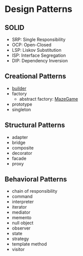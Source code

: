 # Design Patterns

## SOLID

- SRP: Single Responsibility
- OCP: Open-Closed
- LSP: Liskov Substitution
- ISP: Interface Segregation
- DIP: Dependency Inversion

## Creational Patterns

- [builder](MazeGame/README.md)
- factory
  - abstract factory: [MazeGame](MazeGame/README.md)
- prototype
- singleton

## Structural Patterns

- adapter
- bridge
- composite
- decorator
- facade
- proxy

## Behavioral Patterns

- chain of responsibility
- command
- interpreter
- iterator
- mediator
- memento
- null object
- observer
- state
- strategy
- template method
- visitor

